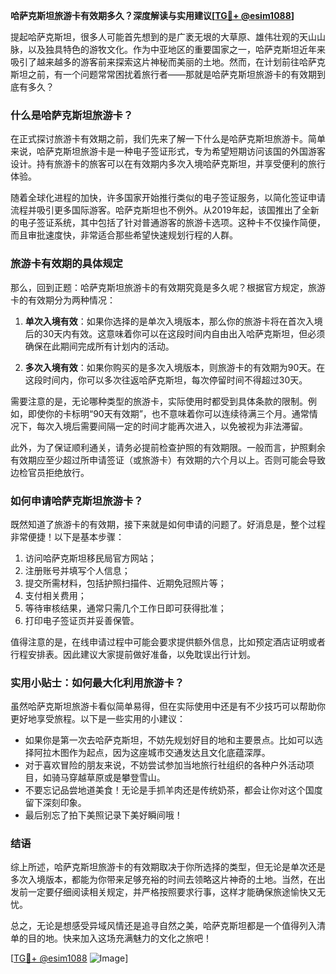 **哈萨克斯坦旅游卡有效期多久？深度解读与实用建议[[TG💪+ @esim1088](https://t.me/s/esim1088)]**

提起哈萨克斯坦，很多人可能首先想到的是广袤无垠的大草原、雄伟壮观的天山山脉，以及独具特色的游牧文化。作为中亚地区的重要国家之一，哈萨克斯坦近年来吸引了越来越多的游客前来探索这片神秘而美丽的土地。然而，在计划前往哈萨克斯坦之前，有一个问题常常困扰着旅行者——那就是哈萨克斯坦旅游卡的有效期到底有多久？

### 什么是哈萨克斯坦旅游卡？

在正式探讨旅游卡有效期之前，我们先来了解一下什么是哈萨克斯坦旅游卡。简单来说，哈萨克斯坦旅游卡是一种电子签证形式，专为希望短期访问该国的外国游客设计。持有旅游卡的旅客可以在有效期内多次入境哈萨克斯坦，并享受便利的旅行体验。

随着全球化进程的加快，许多国家开始推行类似的电子签证服务，以简化签证申请流程并吸引更多国际游客。哈萨克斯坦也不例外。从2019年起，该国推出了全新的电子签证系统，其中包括了针对普通游客的旅游卡选项。这种卡不仅操作简便，而且审批速度快，非常适合那些希望快速规划行程的人群。

### 旅游卡有效期的具体规定

那么，回到正题：哈萨克斯坦旅游卡的有效期究竟是多久呢？根据官方规定，旅游卡的有效期分为两种情况：

1. **单次入境有效**：如果你选择的是单次入境版本，那么你的旅游卡将在首次入境后的30天内有效。这意味着你可以在这段时间内自由出入哈萨克斯坦，但必须确保在此期间完成所有计划内的活动。

2. **多次入境有效**：如果你购买的是多次入境版本，则旅游卡的有效期为90天。在这段时间内，你可以多次往返哈萨克斯坦，每次停留时间不得超过30天。

需要注意的是，无论哪种类型的旅游卡，实际使用时都受到具体条款的限制。例如，即使你的卡标明“90天有效期”，也不意味着你可以连续待满三个月。通常情况下，每次入境后需要间隔一定的时间才能再次进入，以免被视为非法滞留。

此外，为了保证顺利通关，请务必提前检查护照的有效期限。一般而言，护照剩余有效期应至少超过所申请签证（或旅游卡）有效期的六个月以上。否则可能会导致边检官员拒绝放行。

### 如何申请哈萨克斯坦旅游卡？

既然知道了旅游卡的有效期，接下来就是如何申请的问题了。好消息是，整个过程非常便捷！以下是基本步骤：

1. 访问哈萨克斯坦移民局官方网站；
2. 注册账号并填写个人信息；
3. 提交所需材料，包括护照扫描件、近期免冠照片等；
4. 支付相关费用；
5. 等待审核结果，通常只需几个工作日即可获得批准；
6. 打印电子签证页并妥善保管。

值得注意的是，在线申请过程中可能会要求提供额外信息，比如预定酒店证明或者行程安排表。因此建议大家提前做好准备，以免耽误出行计划。

### 实用小贴士：如何最大化利用旅游卡？

虽然哈萨克斯坦旅游卡看似简单易得，但在实际使用中还是有不少技巧可以帮助你更好地享受旅程。以下是一些实用的小建议：

- 如果你是第一次去哈萨克斯坦，不妨先规划好目的地和主要景点。比如可以选择阿拉木图作为起点，因为这座城市交通发达且文化底蕴深厚。
- 对于喜欢冒险的朋友来说，不妨尝试参加当地旅行社组织的各种户外活动项目，如骑马穿越草原或是攀登雪山。
- 不要忘记品尝地道美食！无论是手抓羊肉还是传统奶茶，都会让你对这个国度留下深刻印象。
- 最后别忘了拍下美照记录下美好瞬间哦！

### 结语

综上所述，哈萨克斯坦旅游卡的有效期取决于你所选择的类型，但无论是单次还是多次入境版本，都能为你带来足够充裕的时间去领略这片神奇的土地。当然，在出发前一定要仔细阅读相关规定，并严格按照要求行事，这样才能确保旅途愉快又无忧。

总之，无论是想感受异域风情还是追寻自然之美，哈萨克斯坦都是一个值得列入清单的目的地。快来加入这场充满魅力的文化之旅吧！

[[TG💪+ @esim1088](https://t.me/s/esim1088) ![Image](https://i.postimg.cc/4NQfJmqS/Snipaste-2025-05-13-00-14-12.png)]